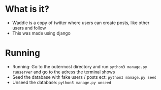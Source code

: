 # What is it?
- Waddle is a copy of twitter where users can create posts, like other users and follow
- This was made using django
  
# Running
- Running: Go to the outermost directory and run `python3 manage.py runserver` and go to the adress the terminal shows
- Seed the database with fake users / posts ect: `python3 manage.py seed`
- Unseed the database: `python3 manage.py unseed`

